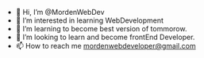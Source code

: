 - 👋 Hi, I’m @MordenWebDev
- 👀 I’m interested in learning WebDevelopment
- 🌱 I’m learning to become best version of tommorow.
- 💞️ I’m looking to learn and become frontEnd Developer.
- 📫 How to reach me  mordenwebdeveloper@gmail.com

<!---
MordenWebDev/MordenWebDev is a ✨ special ✨ repository because its `README.md` (this file) appears on your GitHub profile.
You can click the Preview link to take a look at your changes.
--->
